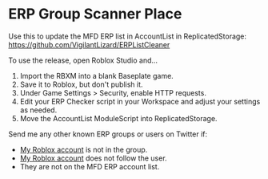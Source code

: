 # ERP Group Scanner Place
Use this to update the MFD ERP list in AccountList in ReplicatedStorage: https://github.com/VigilantLizard/ERPListCleaner

To use the release, open Roblox Studio and...
1. Import the RBXM into a blank Baseplate game.
2. Save it to Roblox, but don't publish it.
3. Under Game Settings > Security, enable HTTP requests.
4. Edit your ERP Checker script in your Workspace and adjust your settings as needed.
5. Move the AccountList ModuleScript into ReplicatedStorage.

Send me any other known ERP groups or users on Twitter if:
- [My Roblox account](https://www.roblox.com/users/7506583559/profile) is not in the group.
- [My Roblox account](https://www.roblox.com/users/7506583559/profile) does not follow the user.
- They are not on the MFD ERP account list.
